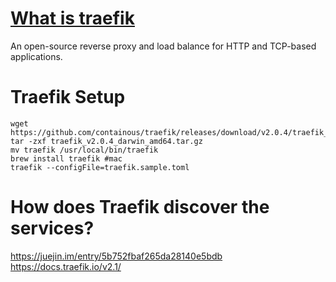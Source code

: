 
# **[What is traefik](https://traefik.io/)**
An open-source reverse proxy and load balance for HTTP and TCP-based applications.


# Traefik Setup
```shell script
wget https://github.com/containous/traefik/releases/download/v2.0.4/traefik_v2.0.4_darwin_amd64.tar.gz
tar -zxf traefik_v2.0.4_darwin_amd64.tar.gz
mv traefik /usr/local/bin/traefik
brew install traefik #mac
traefik --configFile=traefik.sample.toml
```


# How does Traefik discover the services?
https://juejin.im/entry/5b752fbaf265da28140e5bdb
https://docs.traefik.io/v2.1/
